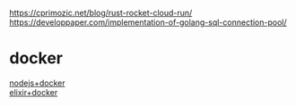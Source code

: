 https://cprimozic.net/blog/rust-rocket-cloud-run/
https://developpaper.com/implementation-of-golang-sql-connection-pool/


# docker 
[nodejs+docker](https://dev.to/alex_barashkov/using-docker-for-nodejs-in-development-and-production-3cgp)    
[elixir+docker](https://pspdfkit.com/blog/2018/how-to-run-your-phoenix-application-with-docker/)
